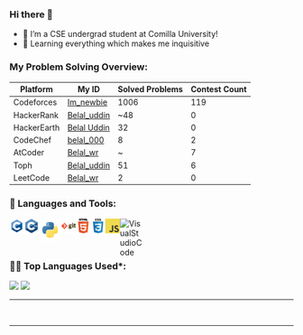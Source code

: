 ### Hi there 👋

- 🔭 I’m a CSE undergrad student at Comilla University!
- 🌱 Learning everything which makes me inquisitive


### My Problem Solving Overview:

| **Platform**       | **My ID**                                   | **Solved Problems** | **Contest Count** |
|---------------------|---------------------------------------------|----------------------|-------------------|
| Codeforces          | [Im_newbie](https://codeforces.com/profile/Im_newbie) | 1006                 | 119               |
| HackerRank          | [Belal_uddin](https://www.hackerrank.com/profile/BELAL_UDDIN) | ~48                  | 0                 |
| HackerEarth         | [Belal Uddin](https://www.hackerearth.com/@belal18/)  | 32                   | 0                 |
| CodeChef            | [belal_000](https://www.codechef.com/users/belal_000) | 8                    | 2                 |
| AtCoder             | [Belal_wr](https://atcoder.jp/users/Belal_wr)        | ~                    | 7                 |
| Toph                | [Belal_uddin](https://toph.co/u/Belal_uddin)         | 51                   | 6                 |
| LeetCode            | [Belal_wr](https://leetcode.com/u/Belal_wr/)        | 2                    | 0                 |




### 🧰 Languages and Tools:


<img align="left" alt="C" width="26px" src="https://raw.githubusercontent.com/github/explore/80688e429a7d4ef2fca1e82350fe8e3517d3494d/topics/c/c.png" />
<img align="left" alt="C++" width="26px" src="https://raw.githubusercontent.com/github/explore/80688e429a7d4ef2fca1e82350fe8e3517d3494d/topics/cpp/cpp.png" />
<img align="left" alt="Python" width="40px" src="https://raw.githubusercontent.com/github/explore/80688e429a7d4ef2fca1e82350fe8e3517d3494d/topics/python/python.png" />
<img align="left" alt="Git" width="26px" src="https://raw.githubusercontent.com/github/explore/80688e429a7d4ef2fca1e82350fe8e3517d3494d/topics/git/git.png" />
<img align="left" alt="HTML5" width="26px" src="https://raw.githubusercontent.com/github/explore/80688e429a7d4ef2fca1e82350fe8e3517d3494d/topics/html/html.png" />
<img align="left" alt="CSS3" width="26px" src="https://raw.githubusercontent.com/github/explore/80688e429a7d4ef2fca1e82350fe8e3517d3494d/topics/css/css.png"/>
<img align="left" alt="JavaScript" width="26px" src="https://raw.githubusercontent.com/github/explore/80688e429a7d4ef2fca1e82350fe8e3517d3494d/topics/javascript/javascript.png" />
<img align="left" alt="VisualStudioCode" width="40px" src="https://w7.pngwing.com/pngs/715/299/png-transparent-microsoft-visual-studio-visual-studio-code-visual-programming-language-microsoft-purple-angle-violet.png" />

<br />
<br />
<br />





  
<!--   Top Languages Using -->
### 👨‍💻 Top Languages Used*:
![](https://github-profile-summary-cards.vercel.app/api/cards/repos-per-language?username=Belal-uddin&theme=nord_dark)
![](https://github-profile-summary-cards.vercel.app/api/cards/most-commit-language?username=Belal-uddin&theme=nord_dark)



 
 <hr>
 
 <br>

  ---

  
